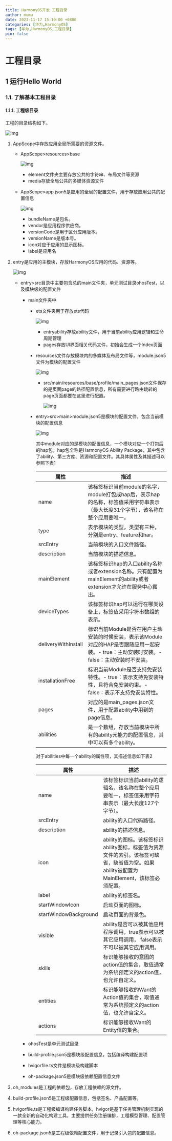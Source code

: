 ```yaml
---
title: HarmonyOS开发 工程目录
author: mumu
date: 2023-11-17 15:10:00 +0800
categories: [华为,HarmonyOS]
tags: [华为,HarmonyOS,工程目录]
pin: false
---
```


# 工程目录

## 1 运行Hello World

### 1.1. 了解基本工程目录

#### 1.1.1. 工程级目录

工程的目录结构如下。

![img](https://raw.githubusercontent.com/sn-mumu/cloud-storage/main/PicGo/2023/10/202311171511860.png)

1. AppScope中存放应用全局所需要的资源文件。

   + AppScope>resources>base

     ![img](https://raw.githubusercontent.com/sn-mumu/cloud-storage/main/PicGo/2023/10/202311171515180.png)

     + element文件夹主要存放公共的字符串、布局文件等资源
     + media存放全局公共的多媒体资源文件

   + AppScope>app.json5是应用的全局的配置文件，用于存放应用公共的配置信息

     ![img](https://raw.githubusercontent.com/sn-mumu/cloud-storage/main/PicGo/2023/10/202311171519294.png)

     - bundleName是包名。
     - vendor是应用程序供应商。
     - versionCode是用于区分应用版本。
     - versionName是版本号。
     - icon对应于应用的显示图标。
     - label是应用名

2. entry是应用的主模块，存放HarmonyOS应用的代码、资源等。

   ![img](https://raw.githubusercontent.com/sn-mumu/cloud-storage/main/PicGo/2023/10/202311171516136.png)

   + entry>src目录中主要包含总的main文件夹，单元测试目录ohosTest，以及模块级的配置文件

     + main文件夹中

       + ets文件夹用于存放ets代码

         ![img](https://raw.githubusercontent.com/sn-mumu/cloud-storage/main/PicGo/2023/10/202311171517842.png)

         + entryability存放ability文件，用于当前ability应用逻辑和生命周期管理
         + pages存放UI界面相关代码文件，初始会生成一个Index页面

       + resources文件存放模块内的多媒体及布局文件等，module.json5文件为模块的配置文件

         ![img](https://raw.githubusercontent.com/sn-mumu/cloud-storage/main/PicGo/2023/10/202311171518840.png)

         + src/main/resources/base/profile/main_pages.json文件保存的是页面page的路径配置信息，所有需要进行路由跳转的page页面都要在这里进行配置。

           ![img](https://raw.githubusercontent.com/sn-mumu/cloud-storage/main/PicGo/2023/10/202311171524104.png)

       + entry>src>main>module.json5是模块的配置文件，包含当前模块的配置信息

         ![img](https://raw.githubusercontent.com/sn-mumu/cloud-storage/main/PicGo/2023/10/202311171521482.png)

         其中module对应的是模块的配置信息，一个模块对应一个打包后的hap包，hap包全称是HarmonyOS Ability Package，其中包含了ability、第三方库、资源和配置文件。其具体属性及其描述可以参照下表1

         | 属性                | 描述                                                         |
         | ------------------- | ------------------------------------------------------------ |
         | name                | 该标签标识当前module的名字，module打包成hap后，表示hap的名称，标签值采用字符串表示（最大长度31个字节），该名称在整个应用要唯一。 |
         | type                | 表示模块的类型，类型有三种，分别是entry、feature和har。      |
         | srcEntry            | 当前模块的入口文件路径。                                     |
         | description         | 当前模块的描述信息。                                         |
         | mainElement         | 该标签标识hap的入口ability名称或者extension名称。只有配置为mainElement的ability或者extension才允许在服务中心露出。 |
         | deviceTypes         | 该标签标识hap可以运行在哪类设备上，标签值采用字符串数组的表示。 |
         | deliveryWithInstall | 标识当前Module是否在用户主动安装的时候安装，表示该Module对应的HAP是否跟随应用一起安装。- true：主动安装时安装。- false：主动安装时不安装。 |
         | installationFree    | 标识当前Module是否支持免安装特性。- true：表示支持免安装特性，且符合免安装约束。- false：表示不支持免安装特性。 |
         | pages               | 对应的是main_pages.json文件，用于配置ability中用到的page信息。 |
         | abilities           | 是一个数组，存放当前模块中所有的ability元能力的配置信息，其中可以有多个ability。 |

         对于abilities中每一个ability的属性项，其描述信息如下表2

         | 属性                  | 描述                                                         |
         | --------------------- | ------------------------------------------------------------ |
         | name                  | 该标签标识当前ability的逻辑名，该名称在整个应用要唯一，标签值采用字符串表示（最大长度127个字节）。 |
         | srcEntry              | ability的入口代码路径。                                      |
         | description           | ability的描述信息。                                          |
         | icon                  | ability的图标。该标签标识ability图标，标签值为资源文件的索引。该标签可缺省，缺省值为空。如果ability被配置为MainElement，该标签必须配置。 |
         | label                 | ability的标签名。                                            |
         | startWindowIcon       | 启动页面的图标。                                             |
         | startWindowBackground | 启动页面的背景色。                                           |
         | visible               | ability是否可以被其他应用程序调用，true表示可以被其它应用调用， false表示不可以被其它应用调用。 |
         | skills                | 标识能够接收的意图的action值的集合，取值通常为系统预定义的action值，也允许自定义。 |
         | entities              | 标识能够接收的Want的Action值的集合，取值通常为系统预定义的action值，也允许自定义。 |
         | actions               | 标识能够接收Want的Entity值的集合。                           |

     + ohosTest是单元测试目录

     + build-profile.json5是模块级配置信息，包括编译构建配置项

     + hvigorfile.ts文件是模块级构建脚本

     + oh-package.json5是模块级依赖配置信息文件

3. oh_modules是工程的依赖包，存放工程依赖的源文件。

4. build-profile.json5是工程级配置信息，包括签名、产品配置等。

5. hvigorfile.ts是工程级编译构建任务脚本，hvigor是基于任务管理机制实现的一款全新的自动化构建工具，主要提供任务注册编排，工程模型管理、配置管理等核心能力。

6. oh-package.json5是工程级依赖配置文件，用于记录引入包的配置信息。
